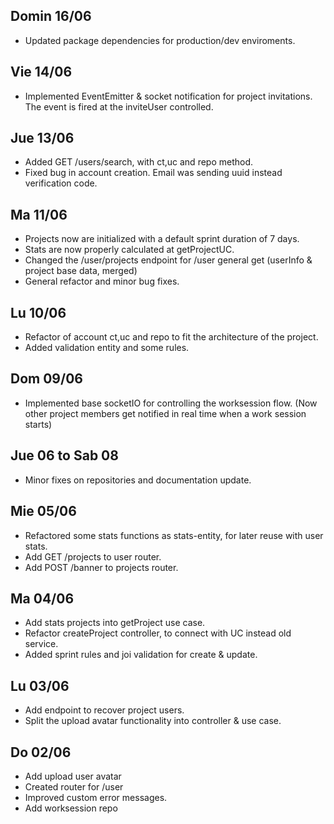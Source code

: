 ## Domin 16/06
  - Updated package dependencies for production/dev enviroments.

## Vie 14/06
  - Implemented EventEmitter & socket notification for project invitations.
    The event is fired at the inviteUser controlled.

## Jue 13/06
  - Added GET /users/search, with ct,uc and repo method.
  - Fixed bug in account creation. Email was sending uuid instead verification code.

## Ma 11/06
  - Projects now are initialized with a default sprint duration of 7 days.
  - Stats are now properly calculated at getProjectUC.
  - Changed the /user/projects endpoint for /user general get (userInfo & project base data, merged)
  - General refactor and minor bug fixes.

## Lu 10/06
  - Refactor of account ct,uc and repo to fit the architecture of the project.
  - Added validation entity and some rules.

## Dom 09/06
  - Implemented base socketIO for controlling the worksession flow.
    (Now other project members get notified in real time when a work session starts)

## Jue 06 to Sab 08
  - Minor fixes on repositories and documentation update.

## Mie 05/06
- Refactored some stats functions as stats-entity, for later reuse with user stats.
- Add GET /projects to user router.
- Add POST /banner to projects router.

## Ma 04/06
- Add stats projects into getProject use case.
- Refactor createProject controller, to connect with UC instead old service.
- Added sprint rules and joi validation for create & update.

## Lu 03/06
- Add endpoint to recover project users.
- Split the upload avatar functionality into controller & use case.

## Do 02/06
- Add upload user avatar
- Created router for /user
- Improved custom error messages.
- Add worksession repo
